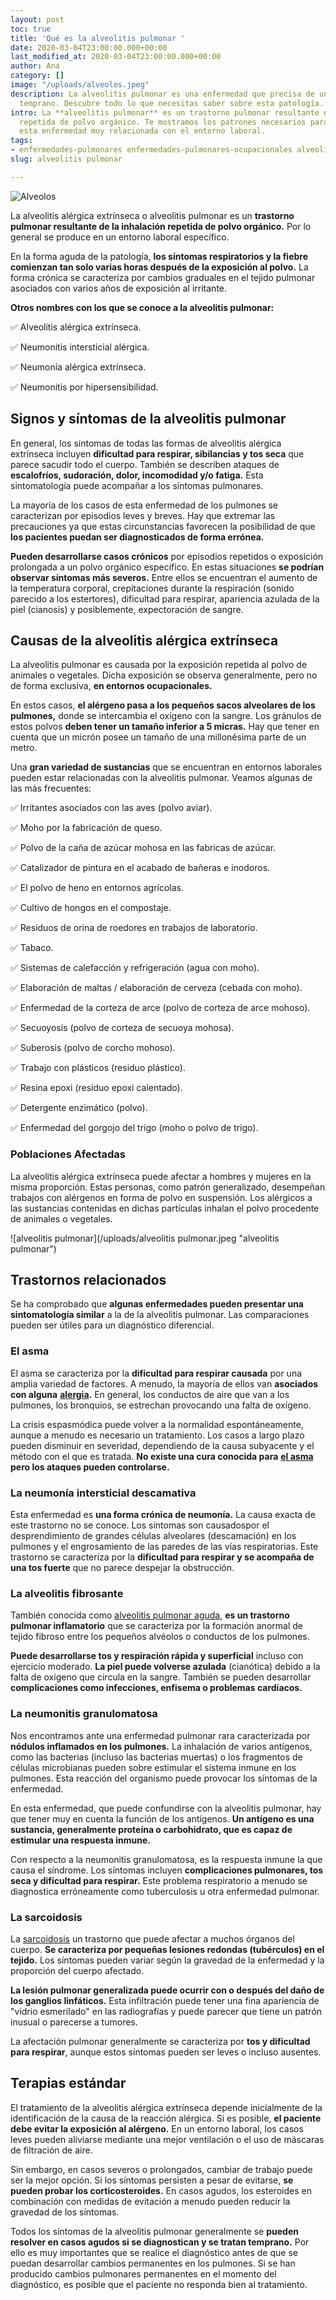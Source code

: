 ```yaml
---
layout: post
toc: true
title: 'Qué es la alveolitis pulmonar '
date: 2020-03-04T23:00:00.000+00:00
last_modified_at: 2020-03-04T23:00:00.000+00:00
author: Ana
category: []
image: "/uploads/alveolos.jpeg"
description: La alveolitis pulmonar es una enfermedad que precisa de un diagnóstico
  temprano. Descubre todo lo que necesitas saber sobre esta patología.
intro: La **alveolitis pulmonar** es un trastorno pulmonar resultante de la inhalación
  repetida de polvo orgánico. Te mostramos los patrones necesarios para identificar
  esta enfermedad muy relacionada con el entorno laboral.
tags:
- enfermedades-pulmonares enfermedades-pulmonares-ocupacionales alveolitis-pulmonar
slug: alveolitis pulmonar

---
```

![Alveolos](/uploads/alveolos.jpeg "Alveolitis pulmonar")

La alveolitis alérgica extrínseca o alveolitis pulmonar es un **trastorno pulmonar resultante de la inhalación repetida de polvo orgánico.** Por lo general se produce en un entorno laboral específico.

En la forma aguda de la patología, **los síntomas respiratorios y la fiebre comienzan tan solo varias horas después de la exposición al polvo.** La forma crónica se caracteriza por cambios graduales en el tejido pulmonar asociados con varios años de exposición al irritante.

**Otros nombres con los que se conoce a la alveolitis pulmonar:**

✅ Alveolitis alérgica extrínseca.

✅ Neumonitis intersticial alérgica.

✅ Neumonía alérgica extrínseca.

✅ Neumonitis por hipersensibilidad.

## Signos y síntomas de la alveolitis pulmonar

En general, los síntomas de todas las formas de alveolitis alérgica extrínseca incluyen **dificultad para respirar, sibilancias y tos seca** que parece sacudir todo el cuerpo. También se describen ataques de **escalofríos, sudoración, dolor, incomodidad y/o fatiga.** Esta sintomatología puede acompañar a los síntomas pulmonares.

La mayoría de los casos de esta enfermedad de los pulmones se caracterizan por episodios leves y breves. Hay que extremar las precauciones ya que estas circunstancias favorecen la posibilidad de que **los pacientes puedan ser diagnosticados de forma errónea.**

**Pueden desarrollarse casos crónicos** por episodios repetidos o exposición prolongada a un polvo orgánico específico. En estas situaciones **se podrían observar síntomas más severos.** Entre ellos se encuentran el aumento de la temperatura corporal, crepitaciones durante la respiración (sonido parecido a los estertores), dificultad para respirar, apariencia azulada de la piel (cianosis) y posiblemente, expectoración de sangre.

## Causas de la alveolitis alérgica extrínseca

La alveolitis pulmonar es causada por la exposición repetida al polvo de animales o vegetales. Dicha exposición se observa generalmente, pero no de forma exclusiva, **en entornos ocupacionales.**

En estos casos, **el alérgeno pasa a los pequeños sacos alveolares de los pulmones,** donde se intercambia el oxígeno con la sangre. Los gránulos de estos polvos **deben tener un tamaño inferior a 5 micras.** Hay que tener en cuenta que un micrón posee un tamaño de una millonésima parte de un metro.

Una **gran variedad de sustancias** que se encuentran en entornos laborales pueden estar relacionadas con la alveolitis pulmonar. Veamos algunas de las más frecuentes:

✅ Irritantes asociados con las aves (polvo aviar).

✅ Moho por la fabricación de queso.

✅ Polvo de la caña de azúcar mohosa en las fabricas de azúcar.

✅ Catalizador de pintura en el acabado de bañeras e inodoros.

✅ El polvo de heno en entornos agrícolas.

✅ Cultivo de hongos en el compostaje.

✅ Residuos de orina de roedores en trabajos de laboratorio.

✅ Tabaco.

✅ Sistemas de calefacción y refrigeración (agua con moho).

✅ Elaboración de maltas / elaboración de cerveza (cebada con moho).

✅ Enfermedad de la corteza de arce (polvo de corteza de arce mohoso).

✅ Secuoyosis (polvo de corteza de secuoya mohosa).

✅ Suberosis (polvo de corcho mohoso).

✅ Trabajo con plásticos (residuo plástico).

✅ Resina epoxi (residuo epoxi calentado).

✅ Detergente enzimático (polvo).

✅ Enfermedad del gorgojo del trigo (moho o polvo de trigo).

### Poblaciones Afectadas

La alveolitis alérgica extrínseca puede afectar a hombres y mujeres en la misma proporción. Estas personas, como patrón generalizado, desempeñan trabajos con alérgenos en forma de polvo en suspensión. Los alérgicos a las sustancias contenidas en dichas partículas inhalan el polvo procedente de animales o vegetales.

![alveolitis pulmonar](/uploads/alveolitis pulmonar.jpeg "alveolitis pulmonar")

## Trastornos relacionados

Se ha comprobado que **algunas enfermedades pueden presentar una sintomatología similar** a la de la alveolitis pulmonar. Las comparaciones pueden ser útiles para un diagnóstico diferencial.

### El asma

El asma se caracteriza por la **dificultad para respirar causada** por una amplia variedad de factores. A menudo, la mayoría de ellos van **asociados con alguna** [**alergia**](https://zenseiapp.com/alergia/alergia-primavera-sintomas-prevencion/)**.** En general, los conductos de aire que van a los pulmones, los bronquios, se estrechan provocando una falta de oxígeno.

La crisis espasmódica puede volver a la normalidad espontáneamente, aunque a menudo es necesario un tratamiento. Los casos a largo plazo pueden disminuir en severidad, dependiendo de la causa subyacente y el método con el que es tratada. **No existe una cura conocida para** [**el asma**](https://zenseiapp.com/asma/guia-asma/) **pero los ataques pueden controlarse.**

### La neumonía intersticial descamativa

Esta enfermedad es **una forma crónica de neumonía.** La causa exacta de este trastorno no se conoce. Los síntomas son causados ​​por el desprendimiento de grandes células alveolares (descamación) en los pulmones y el engrosamiento de las paredes de las vías respiratorias. Este trastorno se caracteriza por la **dificultad para respirar y se acompaña de una tos fuerte** que no parece despejar la obstrucción.

### La alveolitis fibrosante

También conocida como [alveolitis pulmonar aguda](https://www.msdmanuals.com/es-es/professional/trastornos-pulmonares/enfermedades-pulmonares-intersticiales/neumonitis-por-hipersensibilidad), **es un trastorno pulmonar inflamatorio** que se caracteriza por la formación anormal de tejido fibroso entre los pequeños alvéolos o conductos de los pulmones.

**Puede desarrollarse tos y respiración rápida y superficial** incluso con ejercicio moderado. **La piel puede volverse azulada** (cianótica) debido a la falta de oxígeno que circula en la sangre. También se pueden desarrollar **complicaciones como infecciones, enfisema o problemas cardíacos.**

### La neumonitis granulomatosa

Nos encontramos ante una enfermedad pulmonar rara caracterizada por **nódulos inflamados en los pulmones.** La inhalación de varios antígenos, como las bacterias (incluso las bacterias muertas) o los fragmentos de células microbianas pueden sobre estimular el sistema inmune en los pulmones. Esta reacción del organismo puede provocar los síntomas de la enfermedad.

En esta enfermedad, que puede confundirse con la alveolitis pulmonar, hay que tener muy en cuenta la función de los antígenos. **Un antígeno es una sustancia, generalmente proteína o carbohidrato, que es capaz de estimular una respuesta inmune.**

Con respecto a la neumonitis granulomatosa, es la respuesta inmune la que causa el síndrome. Los síntomas incluyen **complicaciones pulmonares, tos seca y dificultad para respirar.** Este problema respiratorio a menudo se diagnostica erróneamente como tuberculosis u otra enfermedad pulmonar.

### La sarcoidosis

La [sarcoidosis](https://zenseiapp.com/enfermedades%20pulmonares/sarcoidosis-sintomas-causas-tratamiento/) un trastorno que puede afectar a muchos órganos del cuerpo. **Se caracteriza por pequeñas lesiones redondas (tubérculos) en el tejido.** Los síntomas pueden variar según la gravedad de la enfermedad y la proporción del cuerpo afectado.

**La lesión pulmonar generalizada puede ocurrir con o después del daño de los ganglios linfáticos.** Esta infiltración puede tener una fina apariencia de "vidrio esmerilado" en las radiografías y puede parecer que tiene un patrón inusual o parecerse a tumores.

La afectación pulmonar generalmente se caracteriza por **tos y dificultad para respirar**, aunque estos síntomas pueden ser leves o incluso ausentes.

## Terapias estándar

El tratamiento de la alveolitis alérgica extrínseca depende inicialmente de la identificación de la causa de la reacción alérgica. Si es posible, **el paciente debe evitar la exposición al alérgeno.** En un entorno laboral, los casos leves pueden aliviarse mediante una mejor ventilación o el uso de máscaras de filtración de aire.

Sin embargo, en casos severos o prolongados, cambiar de trabajo puede ser la mejor opción. Si los síntomas persisten a pesar de evitarse, **se pueden probar los corticosteroides.** En casos agudos, los esteroides en combinación con medidas de evitación a menudo pueden reducir la gravedad de los síntomas.

Todos los síntomas de la alveolitis pulmonar generalmente se **pueden resolver en casos agudos si se diagnostican y se tratan temprano.** Por ello es muy importantes que se realice el diagnóstico antes de que se puedan desarrollar cambios permanentes en los pulmones. Si se han producido cambios pulmonares permanentes en el momento del diagnóstico, es posible que el paciente no responda bien al tratamiento.